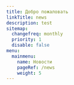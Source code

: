 ```yaml
---
title: Добро пожаловать
linkTitle: news
description: test
sitemap:
  changefreq: monthly
  priority: 1
  disable: false
menu:
  mainmenu:
    name: Новости
    pageRef: /news
    weight: 5
---
```

